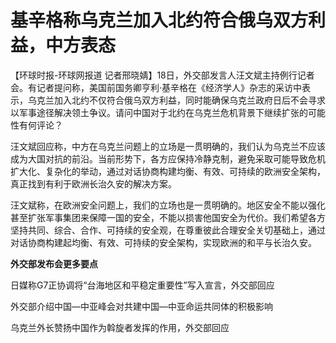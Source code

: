 # 基辛格称乌克兰加入北约符合俄乌双方利益，中方表态

【环球时报-环球网报道
记者邢晓婧】18日，外交部发言人汪文斌主持例行记者会。有记者提问称，美国前国务卿亨利·基辛格在《经济学人》杂志的采访中表示，乌克兰加入北约不仅符合俄乌双方利益，同时能确保乌克兰政府日后不会寻求以军事途径解决领土争议。请问中国对于北约在乌克兰危机背景下继续扩张的可能性有何评论？

汪文斌回应称，中方在乌克兰问题上的立场是一贯明确的，我们认为乌克兰不应该成为大国对抗的前沿。当前形势下，各方应保持冷静克制，避免采取可能导致危机扩大化、复杂化的举动，通过对话协商构建均衡、有效、可持续的欧洲安全架构，真正找到有利于欧洲长治久安的解决方案。

汪文斌称，在欧洲安全问题上，我们的立场也是一贯明确的。地区安全不能以强化甚至扩张军事集团来保障一国的安全，不能以损害他国安全为代价。我们希望各方坚持共同、综合、合作、可持续的安全观，在尊重彼此合理安全关切基础上，通过对话协商构建起均衡、有效、可持续的安全架构，实现欧洲的和平与长治久安。

**外交部发布会更多要点**

日媒称G7正协调将“台海地区和平稳定重要性”写入宣言，外交部回应

外交部介绍中国—中亚峰会对共建中国—中亚命运共同体的积极影响

乌克兰外长赞扬中国作为斡旋者发挥的作用，外交部回应

